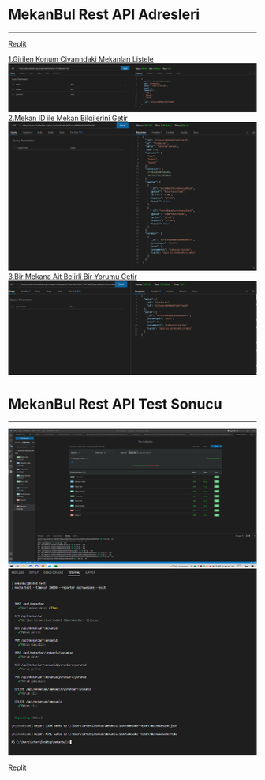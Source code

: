 # MekanBul Rest API Adresleri
---
[Replit](https://mekanbul.berkekim.repl.co/?enlem=37&boylam=35)

[1.Girilen Konum Civarındaki Mekanları Listele](https://odev5.berkekim.repl.co/api/mekanlar?enlem=37.7&boylam=35.4)
![](resimler/getadres.PNG)
[2.Mekan ID ile Mekan Bilgilerini Getir](https://odev5.berkekim.repl.co/api/mekanlar/637acec48998eb71847fa628)
![](resimler/getmekan.PNG)
[3.Bir Mekana Ait Belirli Bir Yorumu Getir](https://odev5.berkekim.repl.co/api/mekanlar/637acec48998eb71847fa628/yorumlar/637acecdbaabc6a20018457c)
![](resimler/getyorum.PNG)
# MekanBul Rest API Test Sonucu
---
![](resimler/testcollection.PNG)
![](resimler/testnpmtest.PNG)



[Replit](https://mekanbul.berkekim.repl.co/?enlem=37&boylam=35)